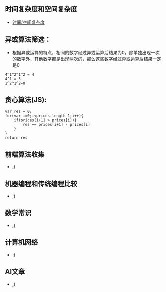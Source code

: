 ## 时间复杂度和空间复杂度
- [时间/空间复杂度](http://liuchuanliang.com/time-and-space-complexity/)
## 异或算法筛选：
- 根据异或运算的特点，相同的数字经过异或运算后结果为0，除单独出现一次的数字外，其他数字都是出现两次的，那么这些数字经过异或运算后结果一定是0
```
4^1^2^1^2 = 4 
4^1 = 5
1^2^1^2=0
```
## 贪心算法(JS):
```
var res = 0;
for(var i=0;i<prices.length-1;i++){
    if(prices[i+1] > prices[i]){
        res += prices[i+1] - prices[i]
    }
}
return res

```
## 前端算法收集
- [:)](https://www.imooc.com/article/23801)
## 机器编程和传统编程比较
- [:)](https://www.infoq.cn/article/2B9-ckcAmlB3qxuulCjV)
## 数学常识
- [:)](http://www.shuxuele.com/index.html)
## 计算机网络
- [:)](https://www.infoq.cn/article/7rVcJX4j4Nu7dgGhm_80)
## AI文章
- [:)](https://www.infoq.cn/article/0CV9LXV_pXqqu51xJs57)
